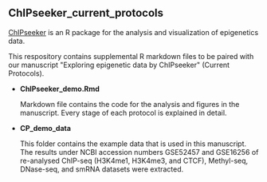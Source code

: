 ## ChIPseeker_current_protocols

[ChIPseeker](https://github.com/YuLab-SMU/ChIPseeker) is an R package for the analysis and visualization of epigenetics data. 

   This respository contains supplemental R markdown files to be paired with our manuscript "Exploring epigenetic data by ChIPseeker" (Current Protocols).

- **ChIPseeker_demo.Rmd**
   
   Markdown file contains the code for the analysis and figures in the manuscript. Every stage of each protocol is explained in detail.

- **CP_demo_data**
   
   This folder contains the example data that is used in this manuscript. The results under NCBI accession numbers GSE52457 and GSE16256 of re-analysed ChIP-seq (H3K4me1, H3K4me3, and CTCF), Methyl-seq, DNase-seq, and smRNA datasets were extracted. 
